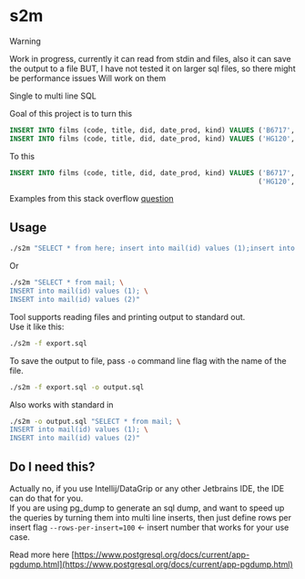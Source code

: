 # s2m

> [!WARNING]
> Work in progress, currently it can read from stdin and files, also it can save the output to a file
> BUT, I have not tested it on larger sql files, so there might be performance issues
> Will work on them

Single to multi line SQL

Goal of this project is to turn this

```sql
INSERT INTO films (code, title, did, date_prod, kind) VALUES ('B6717', 'Tampopo', 110, '1985-02-10', 'Comedy');
INSERT INTO films (code, title, did, date_prod, kind) VALUES ('HG120', 'The Dinner Game', 140, DEFAULT, 'Comedy');
```

To this

```sql
INSERT INTO films (code, title, did, date_prod, kind) VALUES ('B6717', 'Tampopo', 110, '1985-02-10', 'Comedy'),
                                                             ('HG120', 'The Dinner Game', 140, DEFAULT, 'Comedy');
```

Examples from this stack overflow [question](https://stackoverflow.com/a/28168010)

## Usage

```sh
./s2m "SELECT * from here; insert into mail(id) values (1);insert into mail(id) values (2);"
```

Or

```sh
./s2m "SELECT * from mail; \
INSERT into mail(id) values (1); \
INSERT into mail(id) values (2)"
```

Tool supports reading files and printing output to standard out.  
Use it like this:

```sh
./s2m -f export.sql
```

To save the output to file, pass `-o` command line flag with the name of the file.

```sh
./s2m -f export.sql -o output.sql
```

Also works with standard in

```sh
./s2m -o output.sql "SELECT * from mail; \
INSERT into mail(id) values (1); \
INSERT into mail(id) values (2)"
```

## Do I need this?

Actually no, if you use Intellij/DataGrip or any other Jetbrains IDE, the IDE can do that for you.  
If you are using pg_dump to generate an sql dump, and want to speed up the queries by turning them into multi line inserts, then just define rows per insert flag `--rows-per-insert=100` <- insert number that works for your use case.

Read more here [https://www.postgresql.org/docs/current/app-pgdump.html](https://www.postgresql.org/docs/current/app-pgdump.html)
